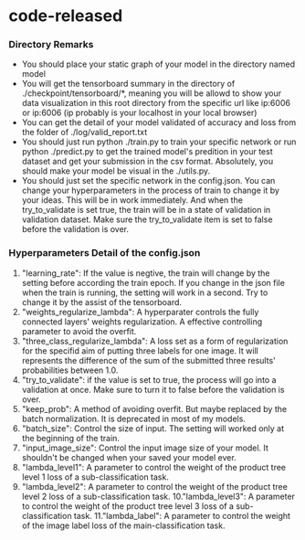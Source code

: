 # code-released

### Directory Remarks
 
 - You should place your static graph of your model in the directory named model
 - You will get the tensorboard summary in the directory of ./checkpoint/tensorboard/*, meaning you will be allowd to show your data visualization in this root directory from the specific url like ip:6006 or ip:6006 (ip probably is your localhost in your local browser)
 - You can get the detail of your model validated of accuracy and loss from the folder of ./log/valid_report.txt
 - You should just run python ./train.py to train your specific network or run python ./predict.py to get the trained model's predition in your test dataset and get your submission in the csv format. Absolutely, you should make your model be visual in the ./utils.py.
 - You should just set the specific network in the config.json. You can change your hyperparameters in the process of train to change it by your ideas. This will be in work immediately. And when the try_to_validate is set true, the train will be in a state of validation in validation dataset. Make sure the try_to_validate item is set to false before the validation is over.
 
 ### Hyperparameters Detail of the config.json
 
   1. "learning_rate": If the value is negtive, the train will change by the setting before according the train epoch. If you change in the json file when the train is running, the setting will work in a second. Try to change it by the assist of the tensorboard.
   2. "weights_regularize_lambda": A hyperparater controls the fully connected layers' weights regularization. A effective controlling parameter to avoid the overfit.
   3. "three_class_regularize_lambda": A loss set as a form of regularization for the specifid aim of putting three labels for one image. It will represents the difference of the sum of the submitted three results' probabilities between 1.0.
   4. "try_to_validate": if the value is set to true, the process will go into a validation at once. Make sure to turn it to false before the validation is over.
   5. "keep_prob": A method of avoiding overfit. But maybe replaced by the batch normalization. It is deprecated in most of my models.
   6. "batch_size": Control the size of input. The setting will worked only at the beginning of the train.
   7. "input_image_size": Control the input image size of your model. It shouldn't be changed when your saved your model ever.
   8. "lambda_level1": A parameter to control the weight of the product tree level 1 loss of a sub-classification task.
   9. "lambda_level2": A parameter to control the weight of the product tree level 2 loss of a sub-classification task.
   10."lambda_level3": A parameter to control the weight of the product tree level 3 loss of a sub-classification task.
   11."lambda_label": A parameter to control the weight of the image label loss of the main-classification task.

